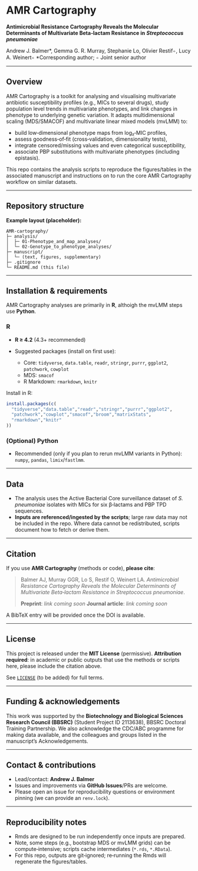 
# AMR Cartography

**Antimicrobial Resistance Cartography Reveals the Molecular Determinants of Multivariate Beta‑lactam Resistance in** ***Streptococcus pneumoniae***

Andrew J. Balmer\*, Gemma G. R. Murray, Stephanie Lo, Olivier Restif⍅, Lucy A. Weinert⍅
\*Corresponding author; ⍅ Joint senior author

---

## Overview

AMR Cartography is a toolkit for analysing and visualising multivariate antibiotic susceptibility profiles (e.g., MICs to several drugs), study population level trends in multivariate phenotypes, and link changes in phenotype to underlying genetic variation. It adapts multidimensional scaling (MDS/SMACOF) and multivariate linear mixed models (mvLMM) to:

* build low‑dimensional phenotype maps from log₂‑MIC profiles,
* assess goodness‑of‑fit (cross‑validation, dimensionality tests),
* integrate censored/missing values and even categorical susceptibility,
* associate PBP substitutions with multivariate phenotypes (including epistasis).

This repo contains the analysis scripts to reproduce the figures/tables in the associated manuscript and instructions on to run the core AMR Cartography workflow on similar datasets.

---

## Repository structure

**Example layout (placeholder):**

```
AMR-cartography/
├─ analysis/
│  ├─ 01-Phenotype_and_map_analyses/
│  └─ 02-Genotype_to_phenotype_analyses/
├─ manuscript/
│  └─ (text, figures, supplementary)
├─ .gitignore
└─ README.md (this file)
```

---

## Installation & requirements

AMR Cartography analyses are primarily in **R**, althoigh the mvLMM steps use **Python**.

### R

* **R ≥ 4.2** (4.3+ recommended)
* Suggested packages (install on first use):

  * Core: `tidyverse`, `data.table`, `readr`, `stringr`, `purrr`, `ggplot2`, `patchwork`, `cowplot`
  * MDS: `smacof`
  * R Markdown: `rmarkdown`, `knitr`

Install in R:

```r
install.packages(c(
  "tidyverse","data.table","readr","stringr","purrr","ggplot2",
  "patchwork","cowplot","smacof","broom","matrixStats",
  "rmarkdown","knitr"
))
```



### (Optional) Python

* Recommended (only if you plan to rerun mvLMM variants in Python): `numpy`, `pandas`, `limix`/`fastlmm`.

---

## Data

* The analysis uses the Active Bacterial Core surveillance dataset of *S. pneumoniae* isolates with MICs for six β‑lactams and PBP TPD sequences.
* **Inputs are referenced/ingested by the scripts**; large raw data may not be included in the repo. Where data cannot be redistributed, scripts document how to fetch or derive them.

---

## Citation

If you use **AMR Cartography** (methods or code), **please cite**:

> Balmer AJ, Murray GGR, Lo S, Restif O, Weinert LA. *Antimicrobial Resistance Cartography Reveals the Molecular Determinants of Multivariate Beta‑lactam Resistance in Streptococcus pneumoniae*.
>
> **Preprint**: *link coming soon*
> **Journal article**: *link coming soon*

A BibTeX entry will be provided once the DOI is available.

---

## License

This project is released under the **MIT License** (permissive).
**Attribution required**: in academic or public outputs that use the methods or scripts here, please include the citation above.

See [`LICENSE`](#) (to be added) for full terms.

---

## Funding & acknowledgements

This work was supported by the **Biotechnology and Biological Sciences Research Council (BBSRC)** (Student Project ID 2113638), BBSRC Doctoral Training Partnership.
We also acknowledge the CDC/ABC programme for making data available, and the colleagues and groups listed in the manuscript’s Acknowledgements.

---

## Contact & contributions

* Lead/contact: **Andrew J. Balmer**
* Issues and improvements via **GitHub Issues**/PRs are welcome.
* Please open an issue for reproducibility questions or environment pinning (we can provide an `renv.lock`).

---

## Reproducibility notes

* Rmds are designed to be run independently once inputs are prepared.
* Note, some steps (e.g., bootstrap MDS or mvLMM grids) can be compute‑intensive; scripts cache intermediates (`*.rds`, `*.RData`).
* For this repo, outputs are git‑ignored; re‑running the Rmds will regenerate the figures/tables.
